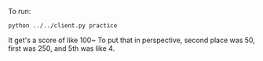 

To run:

    python ../../client.py practice

It get's a score of like 100~
To put that in perspective, second place was 50, first was 250, and 5th was like 4. 
